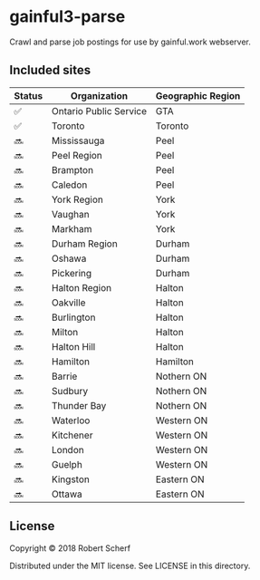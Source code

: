 # gainful3-parse

Crawl and parse job postings for use by gainful.work webserver.

## Included sites

| Status | Organization | Geographic Region |
| --- | --- | --- |
| :white_check_mark: | Ontario Public Service | GTA |
| :white_check_mark: | Toronto | Toronto |
| :soon: | Mississauga | Peel |
| :soon: | Peel Region | Peel |
| :soon: | Brampton | Peel |
| :soon: | Caledon | Peel |
| :soon: | York Region | York |
| :soon: | Vaughan | York |
| :soon: | Markham | York |
| :soon: | Durham Region | Durham |
| :soon: | Oshawa | Durham |
| :soon: | Pickering | Durham |
| :soon: | Halton Region | Halton |
| :soon: | Oakville | Halton |
| :soon: | Burlington | Halton |
| :soon: | Milton | Halton |
| :soon: | Halton Hill | Halton |
| :soon: | Hamilton | Hamilton |
| :soon: | Barrie | Nothern ON |
| :soon: | Sudbury | Nothern ON |
| :soon: | Thunder Bay | Nothern ON |
| :soon: | Waterloo | Western ON |
| :soon: | Kitchener | Western ON |
| :soon: | London | Western ON |
| :soon: | Guelph | Western ON |
| :soon: | Kingston | Eastern ON |
| :soon: | Ottawa | Eastern ON |

## License

Copyright © 2018 Robert Scherf

Distributed under the MIT license. See LICENSE in this directory.

